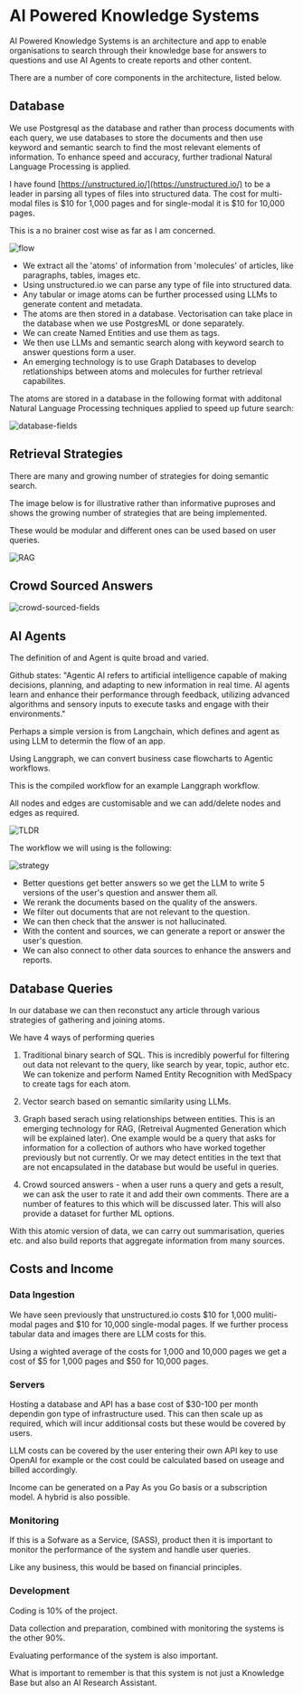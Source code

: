# AI Powered Knowledge Systems 

AI Powered Knowledge Systems is an architecture and app to enable organisations to search through their knowledge base for answers to questions and use AI Agents to create reports and other content.

There are a number of core components in the architecture, listed below.

## Database

We use Postgresql as the database and rather than process documents with each query, we use databases to store the documents and then use keyword and semantic search to find the most relevant elements of information. To enhance speed and accuracy, further tradional Natural Language Processing is applied.

I have found [https://unstructured.io/](https://unstructured.io/) to be a leader in parsing all types of files into structured data. The cost for multi-modal files is $10 for 1,000 pages and for single-modal it is $10 for 10,000 pages.

This is a no brainer cost wise as far as I am concerned.

![flow](./images/agents/unstructured-processing.png)

- We extract all the 'atoms' of information from 'molecules' of articles, like paragraphs, tables, images etc.
- Using unstructured.io we can parse any type of file into structured data.
- Any tabular or image atoms can be further processed using LLMs to generate content and metadata.
- The atoms are then stored in a database. Vectorisation can take place in the database when we use PostgresML or done separately.
- We can create Named Entities and use them as tags.
- We then use LLMs and semantic search along with keyword search to answer questions form a user.
- An emerging technology is to use Graph Databases to develop retlationships between atoms and molecules for further retrieval capabilites.

The atoms are stored in a database in the following format with additonal Natural Language Processing techniques applied to speed up future search:

![database-fields](./images/rag/database_fields.png)

## Retrieval Strategies

There are many and growing number of strategies for doing semantic search.

The image below is for illustrative rather than informative puproses and shows the growing number of strategies that are being implemented. 

These would be modular and different ones can be used based on user queries.

![RAG](./images/rag/current-rag-architecture.png)

## Crowd Sourced Answers

![crowd-sourced-fields](./images/rag/crowd-sourced-answers.png)

## AI Agents

The definition of and Agent is quite broad and varied.

Github states: "Agentic AI refers to artificial intelligence capable of making decisions, planning, and adapting to new information in real time. AI agents learn and enhance their performance through feedback, utilizing advanced algorithms and sensory inputs to execute tasks and engage with their environments."

Perhaps a simple version is from Langchain, which defines and agent as using LLM to determin the flow of an app.

Using Langgraph, we can convert business case flowcharts to Agentic workflows.

This is the compiled workflow for an example Langgraph workflow.

All nodes and edges are customisable and we can add/delete nodes and edges as required.

![TLDR](./images/agents/langchain-academy-researcher-PLUS.png)

The workflow we will using is the following:

![strategy](./images/rag/flowchart.png)

 - Better questions get better answers so we get the LLM to write 5 versions of the user's question and answer them all.
 - We rerank the documents based on the quality of the answers.
 - We filter out documents that are not relevant to the question.
 - We can then check that the answer is not hallucinated.
 - With the content and sources, we can generate a report or answer the user's question.
 - We can also connect to other data sources to enhance the answers and reports.

## Database Queries

In our database we can then reconstuct any article through various strategies of gathering and joining atoms.

We have 4 ways of performing queries

1. Traditional binary search of SQL. This is incredibly powerful for filtering out data not relevant to the query, like search by year, topic, author etc. We can tokenize and perform Named Entity Recognition with MedSpacy to create tags for each atom.

2. Vector search based on semantic similarity using LLMs.

3. Graph based serach using relationships between entities. This is an emerging technology for RAG, (Retreival Augmented Generation which will be explained later). One example would be a query that asks for information for a collection of authors who have worked together  previously but not currently. Or we may detect entities in the text that are not encapsulated in the database but would be useful in queries.

4. Crowd sourced answers - when a user runs a query and gets a result, we can ask the user to rate it and add their own comments. There are a number of features to this which will be discussed later. This will also provide a dataset for further ML options.

With this atomic version of data, we can carry out summarisation, queries etc. and also build reports that aggregate information from many sources.

## Costs and Income

### Data Ingestion

We have seen previously that unstructured.io costs $10 for 1,000 muliti-modal pages and $10 for 10,000 single-modal pages. If we further process tabular data and images there are LLM costs for this.

Using a wighted average of the costs for 1,000 and 10,000 pages we get a cost of $5 for 1,000 pages and $50 for 10,000 pages.

### Servers

Hosting a database and API has a base cost of $30-100 per month dependin gon type of infrastructure used. This can then scale up as required, which will incur additionsal costs but these would be covered by users.

LLM costs can be covered by the user entering their own API key to use OpenAI for example or the cost could be calculated based on useage and billed accordingly.

Income can be generated on a Pay As you Go basis or a subscription model. A hybrid is also possible.

### Monitoring

If this is a Sofware as a Service, (SASS), product then it is important to monitor the performance of the system and handle user queries.

Like any business, this would be based on financial principles.

### Development

Coding is 10% of the project.

Data collection and preparation, combined with monitoring the systems is the other 90%.

Evaluating performance of the system is also important.

What is important to remember is that this system is not just a Knowledge Base but also an AI Research Assistant.

